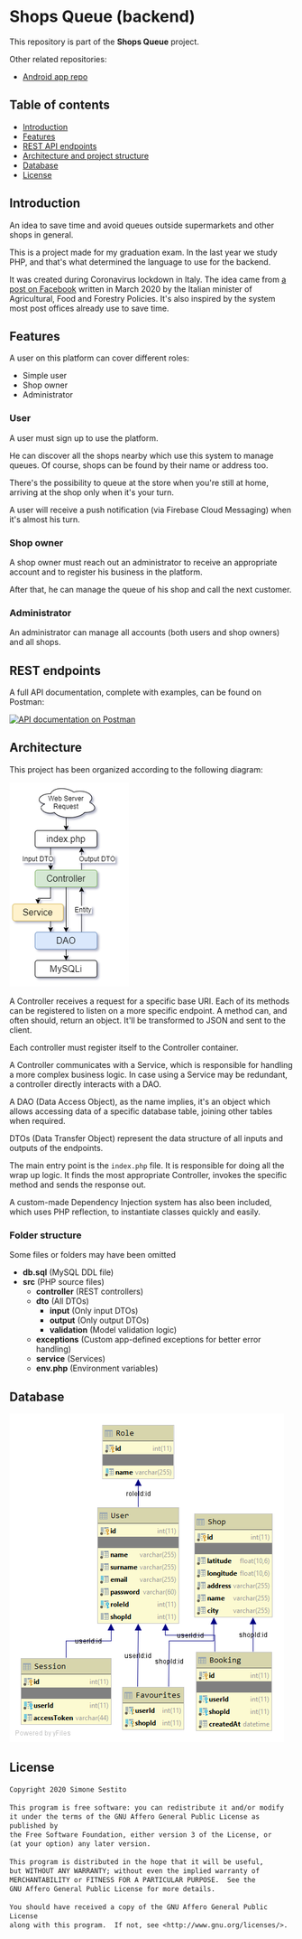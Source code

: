 # Shops Queue (backend)

This repository is part of the **Shops Queue** project.

Other related repositories:
- [Android app repo](https://github.com/simonesestito/shops-queue-android)

## Table of contents

- [Introduction](#introduction)
- [Features](#features)
- [REST API endpoints](#endpoints)
- [Architecture and project structure](#architecture)
- [Database](#database)
- [License](#license)

<a name="introduction"></a>
## Introduction

An idea to save time and avoid queues outside supermarkets and other shops in general.

This is a project made for my graduation exam.
In the last year we study PHP, and that's what determined the language to use for the backend.

It was created during Coronavirus lockdown in Italy. The idea came from [a post on Facebook](https://m.facebook.com/story.php?story_fbid=2814783488643375&id=310949775693438) written in March 2020 by the Italian minister of Agricultural, Food and Forestry Policies. It's also inspired by the system most post offices already use to save time.

<a name="features"></a>
## Features

A user on this platform can cover different roles:
- Simple user
- Shop owner
- Administrator

### User

A user must sign up to use the platform.

He can discover all the shops nearby which use this system to manage queues. Of course, shops can be found by their name or address too.

There's the possibility to queue at the store when you're still at home, arriving at the shop only when it's your turn.

A user will receive a push notification (via Firebase Cloud Messaging) when it's almost his turn.

### Shop owner

A shop owner must reach out an administrator to receive an appropriate account and to register his business in the platform.

After that, he can manage the queue of his shop and call the next customer.

### Administrator

An administrator can manage all accounts (both users and shop owners) and all shops.


<a name="endpoints"></a>
## REST endpoints

A full API documentation, complete with examples, can be found on Postman:

[![API documentation on Postman](https://run.pstmn.io/button.svg)](https://documenter.getpostman.com/view/11169543/Szf9URou?version=latest)

<a name="architecture"></a>
## Architecture

This project has been organized according to the following diagram:

![Architecture diagram](https://github.com/simonesestito/shops-queue-php/blob/master/graphics/architecture.png?raw=true)

A Controller receives a request for a specific base URI.
Each of its methods can be registered to listen on a more specific endpoint. A method can, and often should, return an object. It'll be transformed to JSON and sent to the client.

Each controller must register itself to the Controller container.

A Controller communicates with a Service, which is responsible for handling a more complex business logic. In case using a Service may be redundant, a controller directly interacts with a DAO.

A DAO (Data Access Object), as the name implies, it's an object which allows accessing data of a specific database table, joining other tables when required.

DTOs (Data Transfer Object) represent the data structure of all inputs and outputs of the endpoints.

The main entry point is the `index.php` file. It is responsible for doing all the wrap up logic. It finds the most appropriate Controller, invokes the specific method and sends the response out.

A custom-made Dependency Injection system has also been included, which uses PHP reflection, to instantiate classes quickly and easily.

### Folder structure

Some files or folders may have been omitted

- **db.sql** (MySQL DDL file)
- **src** (PHP source files)
  - **controller** (REST controllers)
  - **dto** (All DTOs)
    - **input** (Only input DTOs)
    - **output** (Only output DTOs)
    - **validation** (Model validation logic)
  - **exceptions** (Custom app-defined exceptions for better error handling)
  - **service** (Services)
  - **env.php** (Environment variables)

<a name="database"></a>
## Database

![Database tables](https://github.com/simonesestito/shops-queue-php/blob/master/graphics/db_schema.png?raw=true)

<a name="license"></a>
## License

    Copyright 2020 Simone Sestito
    
    This program is free software: you can redistribute it and/or modify
    it under the terms of the GNU Affero General Public License as published by
    the Free Software Foundation, either version 3 of the License, or
    (at your option) any later version.

    This program is distributed in the hope that it will be useful,
    but WITHOUT ANY WARRANTY; without even the implied warranty of
    MERCHANTABILITY or FITNESS FOR A PARTICULAR PURPOSE.  See the
    GNU Affero General Public License for more details.

    You should have received a copy of the GNU Affero General Public License
    along with this program.  If not, see <http://www.gnu.org/licenses/>.

